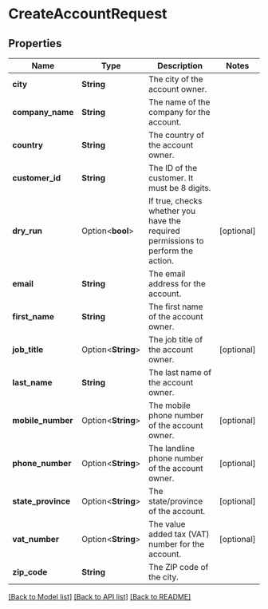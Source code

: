 # CreateAccountRequest

## Properties

Name | Type | Description | Notes
------------ | ------------- | ------------- | -------------
**city** | **String** | The city of the account owner. | 
**company_name** | **String** | The name of the company for the account. | 
**country** | **String** | The country of the account owner. | 
**customer_id** | **String** | The ID of the customer. It must be 8 digits. | 
**dry_run** | Option<**bool**> | If true, checks whether you have the required permissions to perform the action. | [optional]
**email** | **String** | The email address for the account. | 
**first_name** | **String** | The first name of the account owner. | 
**job_title** | Option<**String**> | The job title of the account owner. | [optional]
**last_name** | **String** | The last name of the account owner. | 
**mobile_number** | Option<**String**> | The mobile phone number of the account owner. | [optional]
**phone_number** | Option<**String**> | The landline phone number of the account owner. | [optional]
**state_province** | Option<**String**> | The state/province of the account. | [optional]
**vat_number** | Option<**String**> | The value added tax (VAT) number for the account. | [optional]
**zip_code** | **String** | The ZIP code of the city. | 

[[Back to Model list]](../README.md#documentation-for-models) [[Back to API list]](../README.md#documentation-for-api-endpoints) [[Back to README]](../README.md)


